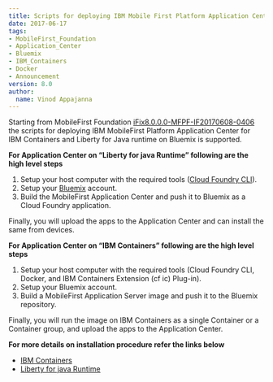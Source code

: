 ```yaml
---
title: Scripts for deploying IBM Mobile First Platform Application Center on Bluemix is released
date: 2017-06-17
tags:
- MobileFirst_Foundation
- Application_Center
- Bluemix
- IBM_Containers
- Docker
- Announcement
version: 8.0
author:
  name: Vinod Appajanna
---
```

Starting from MobileFirst Foundation [iFix8.0.0.0-MFPF-IF20170608-0406](https://mobilefirstplatform.ibmcloud.com/blog/2017/06/08/8-0-ifix-release/) the scripts for deploying IBM MobileFirst Platform Application Center for IBM Containers and Liberty for Java runtime on Bluemix is supported.


**For Application Center on “Liberty for java Runtime” following are the high level steps**


1. Setup your host computer with the required tools ([Cloud Foundry CLI](https://github.com/cloudfoundry/cli/releases)).
2. Setup your [Bluemix](https://console.bluemix.net) account.
3. Build the MobileFirst Application Center and push it to Bluemix as a Cloud Foundry application.

Finally, you will upload the apps to the Application Center and can install the same from devices.


**For Application Center on “IBM Containers” following are the high level steps**


1. Setup your host computer with the required tools (Cloud Foundry CLI, Docker, and IBM Containers Extension (cf ic) Plug-in).
2. Setup your Bluemix account.
3. Build a MobileFirst Application Server image and push it to the Bluemix repository.

Finally, you will run the image on IBM Containers as a single Container or a Container group, and upload the apps to the Application Center.

**For more details on installation procedure refer the links below**

* [IBM Containers](http://mobilefirstplatform.ibmcloud.com/tutorials/en/foundation/8.0/ibmcloud/mobilefirst-server-using-scripts/)
* [Liberty for java Runtime ](http://mobilefirstplatform.ibmcloud.com/tutorials/en/foundation/8.0/ibmcloud/mobilefirst-server-using-scripts-lbp/)
